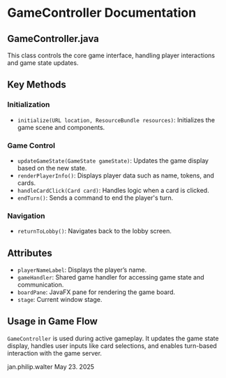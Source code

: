 # GameController Documentation

## GameController.java

This class controls the core game interface, handling player interactions and game state updates.

## Key Methods

### Initialization
- `initialize(URL location, ResourceBundle resources)`: Initializes the game scene and components.

### Game Control
- `updateGameState(GameState gameState)`: Updates the game display based on the new state.
- `renderPlayerInfo()`: Displays player data such as name, tokens, and cards.
- `handleCardClick(Card card)`: Handles logic when a card is clicked.
- `endTurn()`: Sends a command to end the player's turn.

### Navigation
- `returnToLobby()`: Navigates back to the lobby screen.

## Attributes

- `playerNameLabel`: Displays the player’s name.
- `gameHandler`: Shared game handler for accessing game state and communication.
- `boardPane`: JavaFX pane for rendering the game board.
- `stage`: Current window stage.

## Usage in Game Flow

`GameController` is used during active gameplay. It updates the game state display, handles user inputs like card selections, and enables turn-based interaction with the game server.

jan.philip.walter May 23. 2025